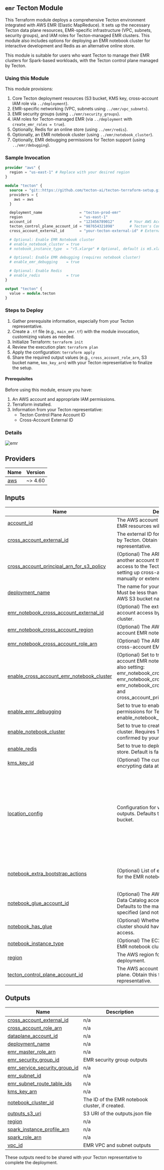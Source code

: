 ## `emr` Tecton Module

This Terraform module deploys a comprehensive Tecton environment integrated with AWS EMR (Elastic MapReduce). It sets up the necessary Tecton data plane resources, EMR-specific infrastructure (VPC, subnets, security groups), and IAM roles for Tecton-managed EMR clusters. This module also includes options for deploying an EMR notebook cluster for interactive development and Redis as an alternative online store.

This module is suitable for users who want Tecton to manage their EMR clusters for Spark-based workloads, with the Tecton control plane managed by Tecton.

### Using this Module

This module provisions:
1.  Core Tecton deployment resources (S3 bucket, KMS key, cross-account IAM role via `../deployment`).
2.  EMR-specific networking (VPC, subnets using `../emr/vpc_subnets`).
3.  EMR security groups (using `../emr/security_groups`).
4.  IAM roles for Tecton-managed EMR (via `../deployment` with `create_emr_roles = true`).
5.  Optionally, Redis for an online store (using `../emr/redis`).
6.  Optionally, an EMR notebook cluster (using `../emr/notebook_cluster`).
7.  Optionally, EMR debugging permissions for Tecton support (using `../emr/debugging`).

### Sample Invocation

```terraform
provider "aws" {
  region = "us-east-1" # Replace with your desired region
}

module "tecton" {
  source = "git::https://github.com/tecton-ai/tecton-terraform-setup.git//modules/emr?ref=<version>"
  providers = {
    aws = aws
  }

  deployment_name                 = "tecton-prod-emr"
  region                          = "us-east-1"
  account_id                      = "123456789012"       # Your AWS Account ID
  tecton_control_plane_account_id = "987654321098"       # Tecton's Control Plane Account ID
  cross_account_external_id       = "your-tecton-external-id" # External ID from Tecton

  # Optional: Enable EMR Notebook cluster
  # enable_notebook_cluster = true
  # notebook_instance_type  = "r5.xlarge" # Optional, default is m5.xlarge

  # Optional: Enable EMR debugging (requires notebook cluster)
  # enable_emr_debugging    = true

  # Optional: Enable Redis
  # enable_redis            = true
}

output "tecton" {
  value = module.tecton
}
```

### Steps to Deploy

1.  Gather prerequisite information, especially from your Tecton representative.
2.  Create a `.tf` file (e.g., `main_emr.tf`) with the module invocation, customizing values as needed.
3.  Initialize Terraform: `terraform init`
4.  Review the execution plan: `terraform plan`
5.  Apply the configuration: `terraform apply`
6.  Share the required output values (e.g., `cross_account_role_arn`, S3 bucket name, `kms_key_arn`) with your Tecton representative to finalize the setup. 

#### Prerequisites

Before using this module, ensure you have:
1.  An AWS account and appropriate IAM permissions.
2.  Terraform installed.
3.  Information from your Tecton representative:
    *   Tecton Control Plane Account ID
    *   Cross-Account External ID

### Details

![emr](./emr.svg)

<!-- BEGIN_TF_DOCS -->

## Providers

| Name | Version |
|------|---------|
| <a name="provider_aws"></a> [aws](#provider\_aws) | ~> 4.60 |
## Inputs

| Name | Description | Type | Default | Required |
|------|-------------|------|---------|:--------:|
| <a name="input_account_id"></a> [account\_id](#input\_account\_id) | The AWS account ID where Tecton and EMR resources will be deployed. | `string` | n/a | yes |
| <a name="input_cross_account_external_id"></a> [cross\_account\_external\_id](#input\_cross\_account\_external\_id) | The external ID for cross-account access by Tecton. Obtain this from your Tecton representative. | `string` | n/a | yes |
| <a name="input_cross_account_principal_arn_for_s3_policy"></a> [cross\_account\_principal\_arn\_for\_s3\_policy](#input\_cross\_account\_principal\_arn\_for\_s3\_policy) | (Optional) The ARN of the principal in another account that should get read-only access to the Tecton S3 bucket. Used if setting up cross-account EMR notebooks manually or extending this module. | `string` | `null` | no |
| <a name="input_deployment_name"></a> [deployment\_name](#input\_deployment\_name) | The name for your Tecton deployment. Must be less than 22 characters due to AWS S3 bucket naming limitations. | `string` | n/a | yes |
| <a name="input_emr_notebook_cross_account_external_id"></a> [emr\_notebook\_cross\_account\_external\_id](#input\_emr\_notebook\_cross\_account\_external\_id) | (Optional) The external ID for cross-account access by the EMR notebook cluster. | `string` | `null` | no |
| <a name="input_emr_notebook_cross_account_region"></a> [emr\_notebook\_cross\_account\_region](#input\_emr\_notebook\_cross\_account\_region) | (Optional) The AWS region of the cross-account EMR notebook cluster. | `string` | `null` | no |
| <a name="input_emr_notebook_cross_account_role_arn"></a> [emr\_notebook\_cross\_account\_role\_arn](#input\_emr\_notebook\_cross\_account\_role\_arn) | (Optional) The ARN of the role in the cross-account EMR notebook cluster. | `string` | `null` | no |
| <a name="input_enable_cross_account_emr_notebook_cluster"></a> [enable\_cross\_account\_emr\_notebook\_cluster](#input\_enable\_cross\_account\_emr\_notebook\_cluster) | (Optional) Set to true to include a cross-account EMR notebook cluster. Requires also setting: emr\_notebook\_cross\_account\_region, emr\_notebook\_cross\_account\_role\_arn, emr\_notebook\_cross\_account\_external\_id, and cross\_account\_principal\_arn\_for\_s3\_policy. | `bool` | `false` | no |
| <a name="input_enable_emr_debugging"></a> [enable\_emr\_debugging](#input\_enable\_emr\_debugging) | Set to true to enable EMR debugging permissions for Tecton support. Requires enable\_notebook\_cluster to be true. | `bool` | `false` | no |
| <a name="input_enable_notebook_cluster"></a> [enable\_notebook\_cluster](#input\_enable\_notebook\_cluster) | Set to true to create an EMR notebook cluster. Requires Tecton deployment to be confirmed by your Tecton rep. | `bool` | `false` | no |
| <a name="input_enable_redis"></a> [enable\_redis](#input\_enable\_redis) | Set to true to deploy Redis as an online store. Default is false (DynamoDB is used). | `bool` | `false` | no |
| <a name="input_kms_key_id"></a> [kms\_key\_id](#input\_kms\_key\_id) | (Optional) The customer-managed key for encrypting data at rest. | `string` | `null` | no |
| <a name="input_location_config"></a> [location\_config](#input\_location\_config) | Configuration for where to store the outputs. Defaults to creating a dedicated bucket. | <pre>object({<br/>    type = string # "new_bucket", "offline_store_bucket_path", or "tecton_hosted_presigned"<br/>    <br/>    # For offline_store_bucket_path (bucket name is automatically set to the deployment's offline store bucket)<br/>    offline_store_bucket_name    = optional(string)<br/>    offline_store_bucket_path_prefix = optional(string, "internal/tecton-outputs/")<br/>    <br/>    # For tecton_hosted_presigned<br/>    tecton_presigned_write_url = optional(string)<br/>  })</pre> | <pre>{<br/>  "type": "new_bucket"<br/>}</pre> | no |
| <a name="input_notebook_extra_bootstrap_actions"></a> [notebook\_extra\_bootstrap\_actions](#input\_notebook\_extra\_bootstrap\_actions) | (Optional) List of extra bootstrap actions for the EMR notebook cluster. | <pre>list(object({<br/>    name = string<br/>    path = string # S3 path to the script<br/>  }))</pre> | `null` | no |
| <a name="input_notebook_glue_account_id"></a> [notebook\_glue\_account\_id](#input\_notebook\_glue\_account\_id) | (Optional) The AWS account ID for Glue Data Catalog access for the notebook. Defaults to the main account\_id if not specified (and notebook\_has\_glue is true). | `string` | `null` | no |
| <a name="input_notebook_has_glue"></a> [notebook\_has\_glue](#input\_notebook\_has\_glue) | (Optional) Whether the EMR notebook cluster should have Glue Data Catalog access. | `bool` | `true` | no |
| <a name="input_notebook_instance_type"></a> [notebook\_instance\_type](#input\_notebook\_instance\_type) | (Optional) The EC2 instance type for the EMR notebook cluster. | `string` | `"m5.xlarge"` | no |
| <a name="input_region"></a> [region](#input\_region) | The AWS region for the Tecton and EMR deployment. | `string` | n/a | yes |
| <a name="input_tecton_control_plane_account_id"></a> [tecton\_control\_plane\_account\_id](#input\_tecton\_control\_plane\_account\_id) | The AWS account ID of the Tecton control plane. Obtain this from your Tecton representative. | `string` | n/a | yes |  
## Outputs

| Name | Description |
|------|-------------|
| <a name="output_cross_account_external_id"></a> [cross\_account\_external\_id](#output\_cross\_account\_external\_id) | n/a |
| <a name="output_cross_account_role_arn"></a> [cross\_account\_role\_arn](#output\_cross\_account\_role\_arn) | n/a |
| <a name="output_dataplane_account_id"></a> [dataplane\_account\_id](#output\_dataplane\_account\_id) | n/a |
| <a name="output_deployment_name"></a> [deployment\_name](#output\_deployment\_name) | n/a |
| <a name="output_emr_master_role_arn"></a> [emr\_master\_role\_arn](#output\_emr\_master\_role\_arn) | n/a |
| <a name="output_emr_security_group_id"></a> [emr\_security\_group\_id](#output\_emr\_security\_group\_id) | EMR security group outputs |
| <a name="output_emr_service_security_group_id"></a> [emr\_service\_security\_group\_id](#output\_emr\_service\_security\_group\_id) | n/a |
| <a name="output_emr_subnet_id"></a> [emr\_subnet\_id](#output\_emr\_subnet\_id) | n/a |
| <a name="output_emr_subnet_route_table_ids"></a> [emr\_subnet\_route\_table\_ids](#output\_emr\_subnet\_route\_table\_ids) | n/a |
| <a name="output_kms_key_arn"></a> [kms\_key\_arn](#output\_kms\_key\_arn) | n/a |
| <a name="output_notebook_cluster_id"></a> [notebook\_cluster\_id](#output\_notebook\_cluster\_id) | The ID of the EMR notebook cluster, if created. |
| <a name="output_outputs_s3_uri"></a> [outputs\_s3\_uri](#output\_outputs\_s3\_uri) | S3 URI of the outputs.json file |
| <a name="output_region"></a> [region](#output\_region) | n/a |
| <a name="output_spark_instance_profile_arn"></a> [spark\_instance\_profile\_arn](#output\_spark\_instance\_profile\_arn) | n/a |
| <a name="output_spark_role_arn"></a> [spark\_role\_arn](#output\_spark\_role\_arn) | n/a |
| <a name="output_vpc_id"></a> [vpc\_id](#output\_vpc\_id) | EMR VPC and subnet outputs |
<!-- END_TF_DOCS -->


These outputs need to be shared with your Tecton representative to complete the deployment.